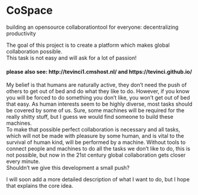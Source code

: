 # CoSpace
building an opensource collaborationtool for everyone: decentralizing productivity

The goal of this project is to create a platform which makes global collaboration possible. <br>
This task is not easy and will ask for a lot of passion! 

<h4>please also see: http://tevinci1.cmshost.nl/ and https://tevinci.github.io/</h4>


My belief is that humans are naturally active, they don’t need the push of others to get out of bed and do what they like to do. However, if you know you will be forced to do something you don’t like, you won’t get out of bed that easy. 
As human interests seem to be highly diverse, most tasks should be covered by some of us. Sure, some machines will be required for the really shitty stuff, but I guess we would find someone to build these machines. <br>
To make that possible perfect collaboration is necessary and all tasks, which will not be made with pleasure by some human, and is vital to the survival of human kind, will be performed by a machine. Without tools to connect people and machines to do all the tasks we don’t like to do, this is not possible, but now in the 21st century global collaboration gets closer every minute.<br>Shouldn’t we give this development a small push?

  I will soon add a more detailed description of what I want to do, but I hope that explains the core idea.  
